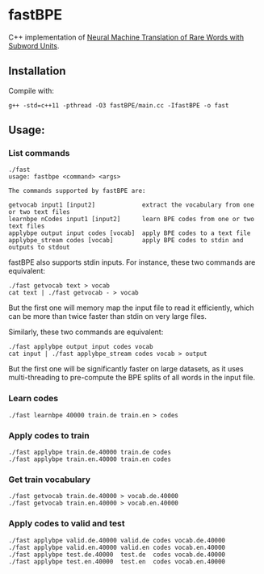 
# fastBPE

C++ implementation of [Neural Machine Translation of Rare Words with Subword Units](https://arxiv.org/abs/1508.07909).

## Installation

Compile with:
```
g++ -std=c++11 -pthread -O3 fastBPE/main.cc -IfastBPE -o fast
```


## Usage:

### List commands
```
./fast
usage: fastbpe <command> <args>

The commands supported by fastBPE are:

getvocab input1 [input2]             extract the vocabulary from one or two text files
learnbpe nCodes input1 [input2]      learn BPE codes from one or two text files
applybpe output input codes [vocab]  apply BPE codes to a text file
applybpe_stream codes [vocab]        apply BPE codes to stdin and outputs to stdout
```

fastBPE also supports stdin inputs. For instance, these two commands are equivalent:
```
./fast getvocab text > vocab
cat text | ./fast getvocab - > vocab
```
But the first one will memory map the input file to read it efficiently, which can be more than twice faster than stdin on very large files.

Similarly, these two commands are equivalent:
```
./fast applybpe output input codes vocab
cat input | ./fast applybpe_stream codes vocab > output
```
But the first one will be significantly faster on large datasets, as it uses multi-threading to pre-compute the BPE splits of all words in the input file.

### Learn codes
```
./fast learnbpe 40000 train.de train.en > codes
```

### Apply codes to train
```
./fast applybpe train.de.40000 train.de codes
./fast applybpe train.en.40000 train.en codes
```

### Get train vocabulary
```
./fast getvocab train.de.40000 > vocab.de.40000
./fast getvocab train.en.40000 > vocab.en.40000
```

### Apply codes to valid and test
```
./fast applybpe valid.de.40000 valid.de codes vocab.de.40000
./fast applybpe valid.en.40000 valid.en codes vocab.en.40000
./fast applybpe test.de.40000  test.de  codes vocab.de.40000
./fast applybpe test.en.40000  test.en  codes vocab.en.40000
```
